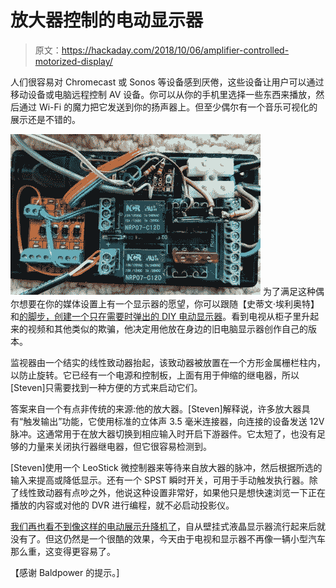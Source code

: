 # 放大器控制的电动显示器

> 原文：<https://hackaday.com/2018/10/06/amplifier-controlled-motorized-display/>

人们很容易对 Chromecast 或 Sonos 等设备感到厌倦，这些设备让用户可以通过移动设备或电脑远程控制 AV 设备。你可以从你的手机里选择一些东西来播放，然后通过 Wi-Fi 的魔力把它发送到你的扬声器上。但至少偶尔有一个音乐可视化的展示还是不错的。

[![](img/58480801a2158f61bd854d14a3f82bf1.png)](https://hackaday.com/wp-content/uploads/2018/10/screenlift_detail.jpg) 为了满足这种偶尔想要在你的媒体设置上有一个显示器的愿望，你可以跟随【史蒂文·埃利奥特】和[的脚步，创建一个只在需要时弹出的 DIY 电动显示器](https://diyodemag.com/features/motorised_second_screen)。看到电视从柜子里升起来的视频和其他类似的欺骗，他决定用他放在身边的旧电脑显示器创作自己的版本。

监视器由一个结实的线性致动器抬起，该致动器被放置在一个方形金属栅栏柱内，以防止旋转。它已经有一个电源和控制板，上面有用于伸缩的继电器，所以[Steven]只需要找到一种方便的方式来启动它们。

答案来自一个有点非传统的来源:他的放大器。[Steven]解释说，许多放大器具有“触发输出”功能，它使用标准的立体声 3.5 毫米连接器，向连接的设备发送 12V 脉冲。这通常用于在放大器切换到相应输入时开启下游器件。它太短了，也没有足够的力量来关闭执行器继电器，但它很容易检测到。

[Steven]使用一个 LeoStick 微控制器来等待来自放大器的脉冲，然后根据所选的输入来提高或降低显示。还有一个 SPST 瞬时开关，可用于手动触发执行器。除了线性致动器有点吵之外，他说这种设置非常好，如果他只是想快速浏览一下正在播放的内容或对他的 DVR 进行编程，就不必启动投影仪。

[我们再也看不到像这样的电动展示升降机了](https://hackaday.com/2009/05/02/iphone-controlled-tv-lift/)，自从壁挂式液晶显示器流行起来后就没有了。但这仍然是一个很酷的效果，今天由于电视和显示器不再像一辆小型汽车那么重，这变得更容易了。

【感谢 Baldpower 的提示。]